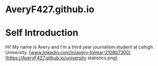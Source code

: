 # AveryF427.github.io
# Self Introduction
Hi! My name is Avery and I'm a third year journalism student at Lehigh University.
[www.linkedin.com/in/avery-folmar-2108b7300]
[https://AveryF427.github.io/university statistics.png]
